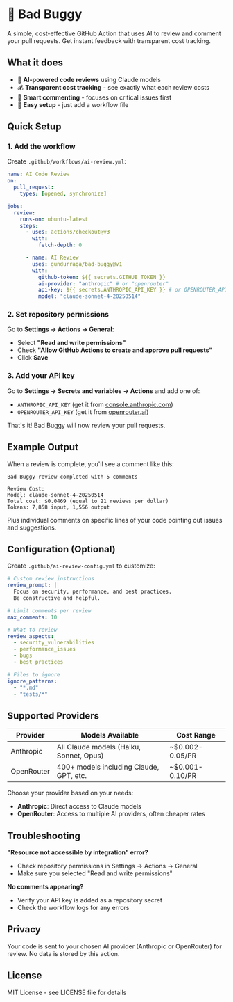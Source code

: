 # 🐰 Bad Buggy

A simple, cost-effective GitHub Action that uses AI to review and comment your pull requests. Get instant feedback with transparent cost tracking.

## What it does

- 🤖 **AI-powered code reviews** using Claude models
- 💰 **Transparent cost tracking** - see exactly what each review costs
- 🎯 **Smart commenting** - focuses on critical issues first
- 🔧 **Easy setup** - just add a workflow file

## Quick Setup

### 1. Add the workflow

Create `.github/workflows/ai-review.yml`:

```yaml
name: AI Code Review
on:
  pull_request:
    types: [opened, synchronize]

jobs:
  review:
    runs-on: ubuntu-latest
    steps:
      - uses: actions/checkout@v3
        with:
          fetch-depth: 0

      - name: AI Review
        uses: gundurraga/bad-buggy@v1
        with:
          github-token: ${{ secrets.GITHUB_TOKEN }}
          ai-provider: "anthropic" # or "openrouter"
          api-key: ${{ secrets.ANTHROPIC_API_KEY }} # or OPENROUTER_API_KEY
          model: "claude-sonnet-4-20250514"
```

### 2. Set repository permissions

Go to **Settings → Actions → General**:

- Select **"Read and write permissions"**
- Check **"Allow GitHub Actions to create and approve pull requests"**
- Click **Save**

### 3. Add your API key

Go to **Settings → Secrets and variables → Actions** and add one of:

- `ANTHROPIC_API_KEY` (get it from [console.anthropic.com](https://console.anthropic.com))
- `OPENROUTER_API_KEY` (get it from [openrouter.ai](https://openrouter.ai))

That's it! Bad Buggy will now review your pull requests.

## Example Output

When a review is complete, you'll see a comment like this:

```
Bad Buggy review completed with 5 comments

Review Cost:
Model: claude-sonnet-4-20250514
Total cost: $0.0469 (equal to 21 reviews per dollar)
Tokens: 7,858 input, 1,556 output
```

Plus individual comments on specific lines of your code pointing out issues and suggestions.

## Configuration (Optional)

Create `.github/ai-review-config.yml` to customize:

```yaml
# Custom review instructions
review_prompt: |
  Focus on security, performance, and best practices.
  Be constructive and helpful.

# Limit comments per review
max_comments: 10

# What to review
review_aspects:
  - security_vulnerabilities
  - performance_issues
  - bugs
  - best_practices

# Files to ignore
ignore_patterns:
  - "*.md"
  - "tests/*"
```

## Supported Providers

| Provider   | Models Available                        | Cost Range      |
| ---------- | --------------------------------------- | --------------- |
| Anthropic  | All Claude models (Haiku, Sonnet, Opus) | ~$0.002-0.05/PR |
| OpenRouter | 400+ models including Claude, GPT, etc. | ~$0.001-0.10/PR |

Choose your provider based on your needs:

- **Anthropic**: Direct access to Claude models
- **OpenRouter**: Access to multiple AI providers, often cheaper rates

## Troubleshooting

**"Resource not accessible by integration" error?**

- Check repository permissions in Settings → Actions → General
- Make sure you selected "Read and write permissions"

**No comments appearing?**

- Verify your API key is added as a repository secret
- Check the workflow logs for any errors

## Privacy

Your code is sent to your chosen AI provider (Anthropic or OpenRouter) for review. No data is stored by this action.

## License

MIT License - see LICENSE file for details
